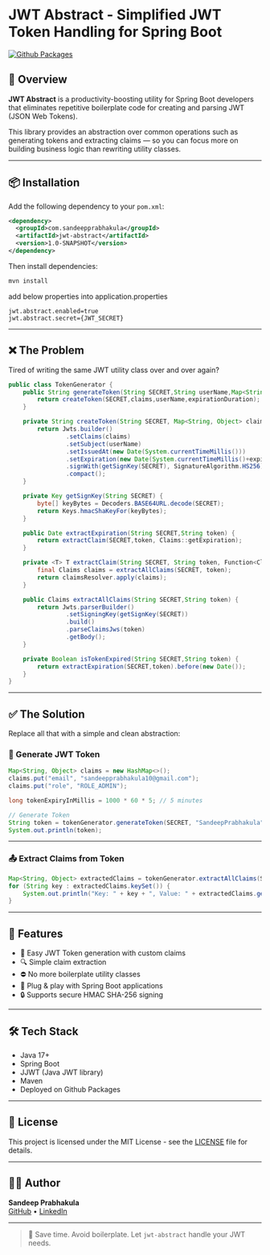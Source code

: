 
# JWT Abstract - Simplified JWT Token Handling for Spring Boot

[![Github Packages](https://github.com/sandeep-prabhakula/jwt-abstract-mvn-dependency/packages/2594726)](https://search.maven.org/artifact/com.sandeepprabhakula/jwt-abstract)

## 🚀 Overview

**JWT Abstract** is a productivity-boosting utility for Spring Boot developers that eliminates repetitive boilerplate code for creating and parsing JWT (JSON Web Tokens). 

This library provides an abstraction over common operations such as generating tokens and extracting claims — so you can focus more on building business logic than rewriting utility classes.

---

## 📦 Installation

Add the following dependency to your `pom.xml`:

```xml
<dependency>
  <groupId>com.sandeepprabhakula</groupId>
  <artifactId>jwt-abstract</artifactId>
  <version>1.0-SNAPSHOT</version>
</dependency>
```

Then install dependencies:

```bash
mvn install
```
add below properties into application.properties
```
jwt.abstract.enabled=true
jwt.abstract.secret={JWT_SECRET}
```
---

## ❌ The Problem

Tired of writing the same JWT utility class over and over again?

```java
public class TokenGenerator {
    public String generateToken(String SECRET,String userName,Map<String,Object>claims,long expirationDuration){
        return createToken(SECRET,claims,userName,expirationDuration);
    }

    private String createToken(String SECRET, Map<String, Object> claims, String userName,long expiration) {
        return Jwts.builder()
                .setClaims(claims)
                .setSubject(userName)
                .setIssuedAt(new Date(System.currentTimeMillis()))
                .setExpiration(new Date(System.currentTimeMillis()+expiration))
                .signWith(getSignKey(SECRET), SignatureAlgorithm.HS256)
                .compact();
    }

    private Key getSignKey(String SECRET) {
        byte[] keyBytes = Decoders.BASE64URL.decode(SECRET);
        return Keys.hmacShaKeyFor(keyBytes);
    }

    public Date extractExpiration(String SECRET,String token) {
        return extractClaim(SECRET,token, Claims::getExpiration);
    }

    private <T> T extractClaim(String SECRET, String token, Function<Claims, T> claimsResolver) {
        final Claims claims = extractAllClaims(SECRET, token);
        return claimsResolver.apply(claims);
    }

    public Claims extractAllClaims(String SECRET,String token) {
        return Jwts.parserBuilder()
                .setSigningKey(getSignKey(SECRET))
                .build()
                .parseClaimsJws(token)
                .getBody();
    }

    private Boolean isTokenExpired(String SECRET,String token) {
        return extractExpiration(SECRET,token).before(new Date());
    }
}
```

---

## ✅ The Solution

Replace all that with a simple and clean abstraction:

### 🔐 Generate JWT Token

```java
Map<String, Object> claims = new HashMap<>();
claims.put("email", "sandeepprabhakula10@gmail.com");
claims.put("role", "ROLE_ADMIN");

long tokenExpiryInMillis = 1000 * 60 * 5; // 5 minutes

// Generate Token
String token = tokenGenerator.generateToken(SECRET, "SandeepPrabhakula", claims, tokenExpiryInMillis);
System.out.println(token);
```

---

### 📤 Extract Claims from Token

```java
Map<String, Object> extractedClaims = tokenGenerator.extractAllClaims(SECRET, token);
for (String key : extractedClaims.keySet()) {
    System.out.println("Key: " + key + ", Value: " + extractedClaims.get(key));
}
```

---

## 🧠 Features

- 🔑 Easy JWT Token generation with custom claims
- 🔍 Simple claim extraction
- ⛔ No more boilerplate utility classes
- 🧩 Plug & play with Spring Boot applications
- 🔒 Supports secure HMAC SHA-256 signing

---

## 🛠️ Tech Stack

- Java 17+
- Spring Boot
- JJWT (Java JWT library)
- Maven
- Deployed on Github Packages

---

## 🧾 License

This project is licensed under the MIT License - see the [LICENSE](LICENSE.md) file for details.

---

## 👨‍💻 Author

**Sandeep Prabhakula**  
[GitHub](https://github.com/sandeep-prabhakula) • [LinkedIn](https://www.linkedin.com/in/sandeep-prabhakula)

---

> 🚀 Save time. Avoid boilerplate. Let `jwt-abstract` handle your JWT needs.
